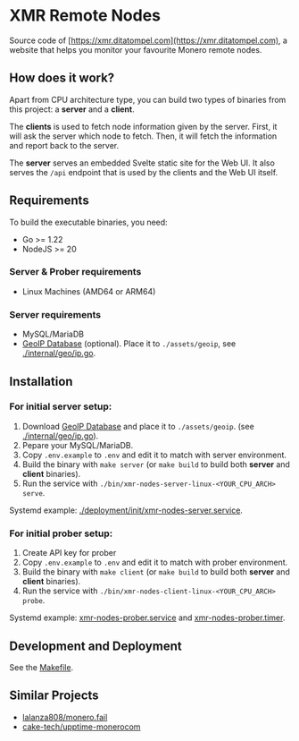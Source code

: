 # XMR Remote Nodes

Source code of [https://xmr.ditatompel.com](https://xmr.ditatompel.com), a website that helps you monitor your favourite Monero remote nodes.

## How does it work?

Apart from CPU architecture type, you can build two types of binaries from this project: a **server** and a **client**.

The **clients** is used to fetch node information given by the server. First, it will ask the server which node to fetch. Then, it will fetch the information and report back to the server.

The **server** serves an embedded Svelte static site for the Web UI. It also serves the `/api` endpoint that is used by the clients and the Web UI itself.

## Requirements

To build the executable binaries, you need:

-   Go >= 1.22
-   NodeJS >= 20

### Server & Prober requirements

-   Linux Machines (AMD64 or ARM64)

### Server requirements

-   MySQL/MariaDB
-   [GeoIP Database](https://dev.maxmind.com/geoip/geoip2/geolite2/) (optional). Place it to `./assets/geoip`, see [./internal/geo/ip.go](./internal/geo/ip.go).

## Installation

### For initial server setup:

1. Download [GeoIP Database](https://dev.maxmind.com/geoip/geoip2/geolite2/) and place it to `./assets/geoip`. (see [./internal/geo/ip.go](./internal/geo/ip.go)).
2. Pepare your MySQL/MariaDB.
3. Copy `.env.example` to `.env` and edit it to match with server environment.
4. Build the binary with `make server` (or `make build` to build both **server** and **client** binaries).
5. Run the service with `./bin/xmr-nodes-server-linux-<YOUR_CPU_ARCH> serve`.

Systemd example: [./deployment/init/xmr-nodes-server.service](./deployment/init/xmr-nodes-server.service).

### For initial prober setup:

1. Create API key for prober
2. Copy `.env.example` to `.env` and edit it to match with prober environment.
3. Build the binary with `make client` (or `make build` to build both **server** and **client** binaries).
4. Run the service with `./bin/xmr-nodes-client-linux-<YOUR_CPU_ARCH> probe`.

Systemd example: [xmr-nodes-prober.service](./deployment/init/xmr-nodes-prober.service) and [xmr-nodes-prober.timer](./deployment/init/xmr-nodes-prober.timer).

## Development and Deployment

See the [Makefile](./Makefile).

## Similar Projects

-   [lalanza808/monero.fail](https://github.com/lalanza808/monero.fail)
-   [cake-tech/upptime-monerocom](https://github.com/cake-tech/upptime-monerocom)
